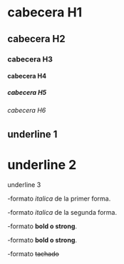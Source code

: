 # cabecera H1
## cabecera H2
### cabecera H3
#### cabecera H4
##### cabecera H5
###### cabecera H6


underline 1
-----------
underline 2
===========
underline 3

-formato *italica* de la primer forma.

-formato _italica_ de la segunda forma.

-formato **bold o strong**.

-formato __bold o strong__.

-formato ~~tachado~~
